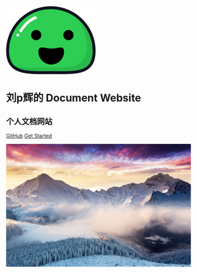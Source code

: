 ![logo](_media/icon.svg)

# 刘p辉的 Document Website
## 个人文档网站




> 

[GitHub](https://github.com/Redick01)
[Get Started](/README.md)

<!-- 背景图片 -->

![](_media/30002000.jpeg)

